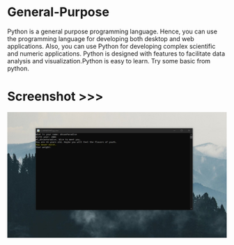 # General-Purpose
Python is a general purpose programming language. Hence, you can use the programming language for developing both desktop and web applications. Also, you can use Python for developing complex scientific and numeric applications. Python is designed with features to facilitate data analysis and visualization.Python is easy to learn. Try some basic from python.  
 
# Screenshot >>>
![alt text](https://github.com/AhsanParadise/General-Purpose/blob/master/ScreenShot.jpg?raw=true)
